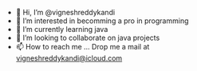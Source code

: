 - 👋 Hi, I’m @vigneshreddykandi
- 👀 I’m interested in becomming a pro in programming
- 🌱 I’m currently learning java
- 💞️ I’m looking to collaborate on java projects
- 📫 How to reach me ... Drop me a mail at vigneshreddykandi@icloud.com

<!---
vigneshreddykandi/vigneshreddykandi is a ✨ special ✨ repository because its `README.md` (this file) appears on your GitHub profile.
You can click the Preview link to take a look at your changes.
--->
